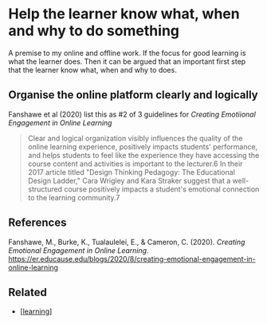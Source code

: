 # Help the learner know what, when and why to do something

A premise to my online and offline work. If the focus for good learning is what the learner does. Then it can be argued that an important first step that the learner know what, when and why to does.

## Organise the online platform clearly and logically

Fanshawe et al (2020) list this as #2 of 3 guidelines for *Creating Emotiional Engagement in Online Learning*

> Clear and logical organization visibly influences the quality of the online learning experience, positively impacts students' performance, and helps students to feel like the experience they have accessing the course content and activities is important to the lecturer.6 In their 2017 article titled "Design Thinking Pedagogy: The Educational Design Ladder," Cara Wrigley and Kara Straker suggest that a well-structured course positively impacts a student's emotional connection to the learning community.7


## References

Fanshawe, M., Burke, K., Tualaulelei, E., & Cameron, C. (2020). *Creating Emotional Engagement in Online Learning*. <https://er.educause.edu/blogs/2020/8/creating-emotional-engagement-in-online-learning>

## Related

- [[learning]]

[//begin]: # "Autogenerated link references for markdown compatibility"
[learning]: learning "Learning"
[//end]: # "Autogenerated link references"